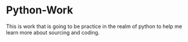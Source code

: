 # Python-Work

This is work that is going to be practice in the realm of python to help me learn more about sourcing and coding. 

